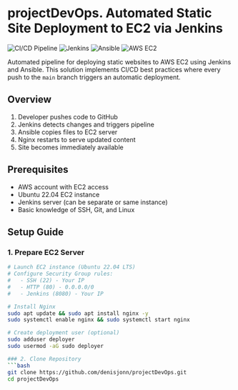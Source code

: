 # projectDevOps. Automated Static Site Deployment to EC2 via Jenkins



![CI/CD Pipeline](https://img.shields.io/badge/CI/CD-Automated%20Deployment-brightgreen) 
![Jenkins](https://img.shields.io/badge/Jenkins-Docker-blue)
![Ansible](https://img.shields.io/badge/Ansible-Automation-orange)
![AWS EC2](https://img.shields.io/badge/AWS-EC2-yellow)

Automated pipeline for deploying static websites to AWS EC2 using Jenkins and Ansible. This solution implements CI/CD best practices where every push to the `main` branch triggers an automatic deployment.

##  Overview


1. Developer pushes code to GitHub
2. Jenkins detects changes and triggers pipeline
3. Ansible copies files to EC2 server
4. Nginx restarts to serve updated content
5. Site becomes immediately available

##  Prerequisites

- AWS account with EC2 access
- Ubuntu 22.04 EC2 instance
- Jenkins server (can be separate or same instance)
- Basic knowledge of SSH, Git, and Linux

## Setup Guide


### 1. Prepare EC2 Server

```bash
# Launch EC2 instance (Ubuntu 22.04 LTS)
# Configure Security Group rules:
#   - SSH (22) - Your IP
#   - HTTP (80) - 0.0.0.0/0
#   - Jenkins (8080) - Your IP

# Install Nginx
sudo apt update && sudo apt install nginx -y
sudo systemctl enable nginx && sudo systemctl start nginx

# Create deployment user (optional)
sudo adduser deployer
sudo usermod -aG sudo deployer

### 2. Clone Repository
```bash
git clone https://github.com/denisjonn/projectDevOps.git
cd projectDevOps
